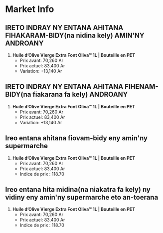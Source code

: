 # Market Info

## IRETO INDRAY NY ENTANA AHITANA FIHAKARAM-BIDY(na nidina kely) AMIN'NY ANDROANY

1. **Huile d’Olive Vierge Extra Font Oliva™ 1L | Bouteille en PET**
   - Prix avant: 70,260 Ar
   - Prix actuel: 83,400 Ar
   - Variation: +13,140 Ar

## IRETO INDRAY NY ENTANA AHITANA FIHENAM-BIDY(na fiakarana fa kely) ANDROANY

1. **Huile d’Olive Vierge Extra Font Oliva™ 1L | Bouteille en PET**
   - Prix avant: 70,260 Ar
   - Prix actuel: 83,400 Ar
   - Variation: +13,140 Ar

## Ireo entana ahitana fiovam-bidy eny amin'ny supermarche

1. **Huile d’Olive Vierge Extra Font Oliva™ 1L | Bouteille en PET**
   - Prix avant: 70,260 Ar
   - Prix actuel: 83,400 Ar
   - Indice de prix : 118.70

## Ireo entana hita midina(na niakatra fa kely) ny vidiny eny amin'ny supermarche eto an-toerana

1. **Huile d’Olive Vierge Extra Font Oliva™ 1L | Bouteille en PET**
   - Prix avant: 70,260 Ar
   - Prix actuel: 83,400 Ar
   - Indice de prix : 118.70

